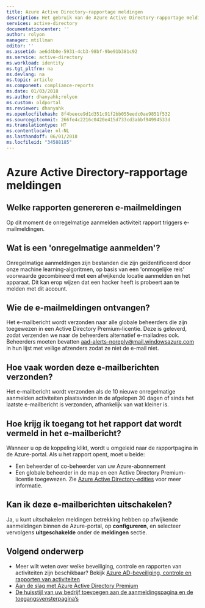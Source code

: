 ```yaml
---
title: Azure Active Directory-rapportage meldingen
description: Het gebruik van de Azure Active Directory-rapportage meldingen voor verdacht modules.
services: active-directory
documentationcenter: ''
author: rolyon
manager: mtillman
editor: ''
ms.assetid: ae6d4b0e-5931-4cb3-98bf-9be91b381c92
ms.service: active-directory
ms.workload: identity
ms.tgt_pltfrm: na
ms.devlang: na
ms.topic: article
ms.component: compliance-reports
ms.date: 01/03/2018
ms.author: dhanyahk;rolyon
ms.custom: oldportal
ms.reviewer: dhanyahk
ms.openlocfilehash: 8f4beece9d1d351c91f2bb055eedc0ae9851f532
ms.sourcegitcommit: 266fe4c2216c0420e415d733cd3abbf94994533d
ms.translationtype: HT
ms.contentlocale: nl-NL
ms.lasthandoff: 06/01/2018
ms.locfileid: "34588185"
---
```

# <a name="azure-active-directory-reporting-notifications"></a>Azure Active Directory-rapportage meldingen
## <a name="what-reports-generate-email-notifications"></a>Welke rapporten genereren e-mailmeldingen
Op dit moment de onregelmatige aanmelden activiteit rapport triggers e-mailmeldingen.

## <a name="what-is-an-irregular-sign-in"></a>Wat is een 'onregelmatige aanmelden'?
Onregelmatige aanmeldingen zijn bestanden die zijn geïdentificeerd door onze machine learning-algoritmen, op basis van een 'onmogelijke reis' voorwaarde gecombineerd met een afwijkende locatie aanmelden en het apparaat. Dit kan erop wijzen dat een hacker heeft is probeert aan te melden met dit account.

## <a name="who-receives-the-email-notifications"></a>Wie de e-mailmeldingen ontvangen?
Het e-mailbericht wordt verzonden naar alle globale beheerders die zijn toegewezen in een Active Directory Premium-licentie. Deze is geleverd, zodat verzenden we naar de beheerders alternatief e-mailadres ook. Beheerders moeten bevatten aad-alerts-noreply@mail.windowsazure.com in hun lijst met veilige afzenders zodat ze niet de e-mail niet.

## <a name="how-often-are-these-emails-sent"></a>Hoe vaak worden deze e-mailberichten verzonden?
Het e-mailbericht wordt verzonden als de 10 nieuwe onregelmatige aanmelden activiteiten plaatsvinden in de afgelopen 30 dagen of sinds het laatste e-mailbericht is verzonden, afhankelijk van wat kleiner is.

## <a name="how-do-i-access-the-report-mentioned-in-the-email"></a>Hoe krijg ik toegang tot het rapport dat wordt vermeld in het e-mailbericht?
Wanneer u op de koppeling klikt, wordt u omgeleid naar de rapportpagina in de Azure-portal. Als u het rapport opent, moet u beide:

* Een beheerder of co-beheerder van uw Azure-abonnement
* Een globale beheerder in de map en een Active Directory Premium-licentie toegewezen. Zie [Azure Active Directory-edities](active-directory-whatis.md) voor meer informatie.

## <a name="can-i-turn-off-these-emails"></a>Kan ik deze e-mailberichten uitschakelen?
Ja, u kunt uitschakelen meldingen betrekking hebben op afwijkende aanmeldingen binnen de Azure-portal, op **configureren**, en selecteer vervolgens **uitgeschakelde** onder de **meldingen** sectie.

## <a name="whats-next"></a>Volgend onderwerp
* Meer wilt weten over welke beveiliging, controle en rapporten van activiteiten zijn beschikbaar? Bekijk [Azure AD-beveiliging, controle en rapporten van activiteiten](active-directory-view-access-usage-reports.md)
* [Aan de slag met Azure Active Directory Premium](active-directory-get-started-premium.md)
* [De huisstijl van uw bedrijf toevoegen aan de aanmeldingspagina en de toegangsvensterpagina’s](customize-branding.md)

